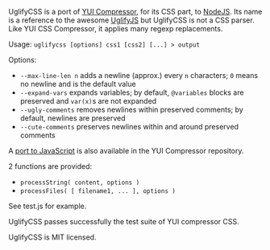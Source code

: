 UglifyCSS is a port of [YUI Compressor](https://github.com/yui/yuicompressor), for its CSS part, to [NodeJS](http://nodejs.org). Its name is a reference to the awesome [UglifyJS](https://github.com/mishoo/UglifyJS) but UglifyCSS is not a CSS parser. Like YUI CSS Compressor, it applies many regexp replacements.

Usage: `uglifycss [options] css1 [css2] [...] > output`

Options:

* `--max-line-len n` adds a newline (approx.) every `n` characters; `0` means no newline and is the default value
* `--expand-vars` expands variables; by default, `@variables` blocks are preserved and `var(x)`s are not expanded
* `--ugly-comments` removes newlines within preserved comments; by default, newlines are preserved
* `--cute-comments` preserves newlines within and around preserved comments

A [port to JavaScript](https://github.com/yui/ycssmin) is also available in the YUI Compressor repository.

2 functions are provided:

* `processString( content, options )`
* `processFiles( [ filename1, ... ], options )`

See test.js for example.

UglifyCSS passes successfully the test suite of YUI compressor CSS.

UglifyCSS is MIT licensed.
